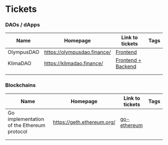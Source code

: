 # Tickets

### DAOs / dApps

<table><thead><tr><th>Name</th><th>Homepage</th><th>Link to tickets</th><th data-type="select" data-multiple>Tags</th></tr></thead><tbody><tr><td>OlympusDAO</td><td><a href="https://olympusdao.finance">https://olympusdao.finance/</a></td><td><a href="https://github.com/OlympusDAO/olympus-frontend/issues?q=is%3Aissue+is%3Aopen+label%3A%22good+first+issue%22">Frontend</a></td><td></td></tr><tr><td>KlimaDAO</td><td><a href="https://klimadao.finance">https://klimadao.finance/</a></td><td><a href="https://github.com/KlimaDAO/klimadao/issues?q=is%3Aissue+is%3Aopen+label%3A%22good+first+issue%22">Frontend + Backend</a></td><td></td></tr><tr><td></td><td></td><td></td><td></td></tr><tr><td></td><td></td><td></td><td></td></tr></tbody></table>

### Blockchains

<table><thead><tr><th>Name</th><th>Homepage</th><th>Link to tickets</th><th data-type="select" data-multiple>Tags</th></tr></thead><tbody><tr><td>Go implementation of the Ethereum protocol</td><td><a href="https://geth.ethereum.org">https://geth.ethereum.org/</a></td><td><a href="https://github.com/ethereum/go-ethereum/issues?q=is%3Aissue+is%3Aopen+label%3A%22good+first+issue%22">go-ethereum</a></td><td></td></tr><tr><td></td><td></td><td></td><td></td></tr><tr><td></td><td></td><td></td><td></td></tr></tbody></table>

